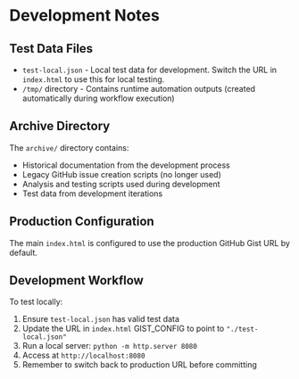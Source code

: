 # Development Notes

## Test Data Files

- `test-local.json` - Local test data for development. Switch the URL in `index.html` to use this for local testing.
- `/tmp/` directory - Contains runtime automation outputs (created automatically during workflow execution)

## Archive Directory

The `archive/` directory contains:

- Historical documentation from the development process
- Legacy GitHub issue creation scripts (no longer used)
- Analysis and testing scripts used during development
- Test data from development iterations

## Production Configuration

The main `index.html` is configured to use the production GitHub Gist URL by default.

## Development Workflow

To test locally:

1. Ensure `test-local.json` has valid test data
2. Update the URL in `index.html` GIST_CONFIG to point to `"./test-local.json"`
3. Run a local server: `python -m http.server 8080`
4. Access at `http://localhost:8080`
5. Remember to switch back to production URL before committing
